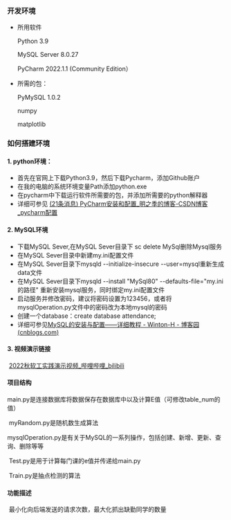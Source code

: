 ### 开发环境

+ 所用软件

  Python 3.9 

  MySQL Server 8.0.27

  PyCharm 2022.1.1 (Community Edition）

+ 所需的包：

  PyMySQL 1.0.2

  numpy

  matplotlib

### 如何搭建环境

#### 1. python环境：

+ 首先在官网上下载Python3.9，然后下载Pycharm，添加Github账户
+ 在我的电脑的系统环境变量Path添加python.exe
+ 在pycharm中下载运行软件所需要的包，并添加所需要的python解释器
+ 详细可参见 [(21条消息) PyCharm安装和配置_明之季的博客-CSDN博客_pycharm配置](https://blog.csdn.net/u011125673/article/details/115375359)

#### 2. MySQL环境

+ 下载MySQL Sever,在MySQL Sever目录下 sc delete MySql删除Mysql服务
+ 在MySQL Sever目录中新建my.ini配置文件
+ 在MySQL Sever目录下mysqld --initialize-insecure --user=mysql重新生成data文件
+ 在MySQL Sever目录下mysqld --install "MySql80" --defaults-file="my.ini的路径" 重新安装mysql服务，同时绑定my.ini配置文件
+ 启动服务并修改密码，建议将密码设置为123456，或者将mysqlOperation.py文件中的密码改为本地mysql的密码
+ 创建一个database：create database attendance;
+ 详细可参见[MySQL的安装与配置——详细教程 - Winton-H - 博客园 (cnblogs.com)](https://www.cnblogs.com/winton-nfs/p/11524007.html)

#### 3. 视频演示链接

​	[2022秋软工实践演示视频_哔哩哔哩_bilibili](https://www.bilibili.com/video/BV1Ae411L7zn/?vd_source=00ee2d310f87d297b9d7310a5a56bf2b)

#### 项目结构

​	main.py是连接数据库将数据保存在数据库中以及计算E值（可修改table_num的值）

​	myRandom.py是随机数生成算法

​	mysqlOperation.py是有关于MySQL的一系列操作，包括创建、新增、更新、查询、删除等等

​	Test.py是用于计算每门课的e值并传递给main.py

​	Train.py是抽点检测的算法

#### 功能描述

​	最小化向后端发送的请求次数，最大化抓出缺勤同学的数量

